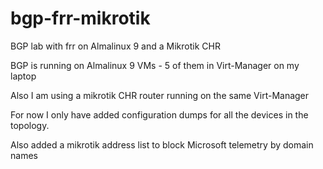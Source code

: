# bgp-frr-mikrotik
BGP lab with frr on Almalinux 9 and a Mikrotik CHR

BGP is running on Almalinux 9 VMs - 5 of them in Virt-Manager on my laptop

Also I am using a mikrotik CHR router running on the same Virt-Manager

For now I only have added configuration dumps for all the devices in the topology.

Also added a mikrotik address list to block Microsoft telemetry by domain names